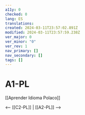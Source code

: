 ```yaml
---
a11y: 0
checked: 0
lang: ES
translations: 
created: 2024-03-11T23:57:02.891Z
modified: 2024-03-11T23:57:59.238Z
ver_major: 0
ver_minor: "0"
ver_rev: 1
nav_primary: []
nav_secondary: []
tags: []
---
```

# A1-PL

[[Aprender Idioma Polaco]]

<-- [[C2-PL]] | [[A2-PL]] -->